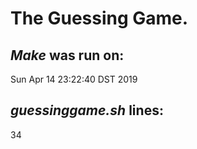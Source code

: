 # The Guessing Game.
## *Make* was run on:
Sun Apr 14 23:22:40 DST 2019
## *guessinggame.sh* lines:
34
